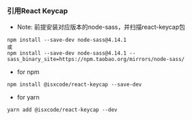 ### 引用React Keycap

- Note: 前提安装对应版本的node-sass，并扫描react-keycap包

```
npm install --save-dev node-sass@4.14.1 
或
npm install --save-dev node-sass@4.14.1 --sass_binary_site=https://npm.taobao.org/mirrors/node-sass/
```

- for npm

```
npm install @isxcode/react-keycap --save-dev
```

- for yarn

```
yarn add @isxcode/react-keycap --dev
```